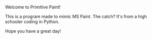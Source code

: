Welcome to Primitive Paint!

This is a program made to mimic MS Paint. The catch? It's from a high schooler coding in Python.

Hope you have a great day!
